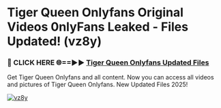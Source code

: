 # Tiger Queen Onlyfans Original Videos 0nlyFans Leaked - Files Updated! (vz8y)

<h3>🔴 CLICK HERE 🌐==►► <a href="https://tinyurl.com/3hn5wdd3" rel="nofollow">Tiger Queen Onlyfans Updated Files</a></h3>

Get Tiger Queen Onlyfans and all content. Now you can access all videos and pictures of Tiger Queen Onlyfans. New Updated Files 2025!

[![vz8y](https://i.imgur.com/4HnBqBT.gif)](https://tinyurl.com/3hn5wdd3)
